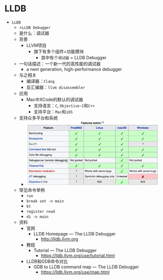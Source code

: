 # LLDB

* `LLDB`
  * =`LLDB Debugger`
  * 是什么：调试器
  * 背景
    * LLVM项目
      * 旗下有多个组件=功能模块
        * 其中有个`调试器` = LLDB Debugger
  * 一句话描述：一个新一代的高性能的调试器
    * a next generation, high-performance debugger
  * 与之相关
    * 编译器：`Clang`
    * 反汇编器：`llvm disassembler`
  * 应用
    * Mac中XCode的默认的调试器
      * 支持语言：`C`, `Objective-C`和`C++`
      * 支持平台：`Mac`和`iOS`
  * 支持众多平台和系统
    * ![lldb_support_arch_platforms](../../../assets/img/lldb_support_arch_platforms.png)
  * 常见命令举例
    * `run`
    * `break set -n main`
    * `bt`
    * `register read`
    * `di -n main`
  * 资料
    * 官网
      * LLDB Homepage — The LLDB Debugger
        * http://lldb.llvm.org
    * 教程
      * Tutorial — The LLDB Debugger
        * https://lldb.llvm.org/use/tutorial.html
    * LLDB和GDB命令对比
      * GDB to LLDB command map — The LLDB Debugger
        * https://lldb.llvm.org/use/map.html
